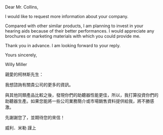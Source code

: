 Dear Mr. Collins,

I would like to request more information about your company.

Compared with other similar products, I am planning to invest in your
hearing aids because of their better performances. I would appreciate
any brochures or marketing materials with which you could provide me.

Thank you in advance. I am looking forward to your reply.

Yours sincerely,

Willy Miller

親愛的柯林斯先生：

我想諮詢有關貴公司的更多的資訊。

與其他同類產品比較之後，發現你們的助聽器性能更佳，所以，我打算投資你們的助聽器生產。如果您能將一些公司業務簡介或市場銷售資料提供給我，將不勝感激。

先謝謝您了，並期待您的來信！

威利．米勒 謹上
